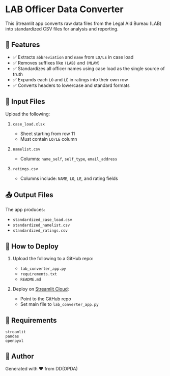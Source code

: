 # LAB Officer Data Converter

This Streamlit app converts raw data files from the Legal Aid Bureau (LAB) into standardized CSV files for analysis and reporting.

## 🔧 Features

- ✅ Extracts `abbreviation` and `name` from `LO/LE` in case load
- ✅ Removes suffixes like `(LAB)` and `(MLAW)`
- ✅ Standardizes all officer names using case load as the single source of truth
- ✅ Expands each `LO` and `LE` in ratings into their own row
- ✅ Converts headers to lowercase and standard formats

## 📂 Input Files

Upload the following:

1. `case_load.xlsx`  
   - Sheet starting from row 11
   - Must contain `LO/LE` column

2. `namelist.csv`  
   - Columns: `name_self`, `self_type`, `email_address`

3. `ratings.csv`  
   - Columns include: `NAME`, `LO`, `LE`, and rating fields

## 📤 Output Files

The app produces:

- `standardized_case_load.csv`
- `standardized_namelist.csv`
- `standardized_ratings.csv`

## 🚀 How to Deploy

1. Upload the following to a GitHub repo:
   - `lab_converter_app.py`
   - `requirements.txt`
   - `README.md`

2. Deploy on [Streamlit Cloud](https://streamlit.io/cloud):
   - Point to the GitHub repo
   - Set main file to `lab_converter_app.py`

## 📌 Requirements

```
streamlit
pandas
openpyxl
```

## 📝 Author

Generated with ❤️ from DD(OPDA)
